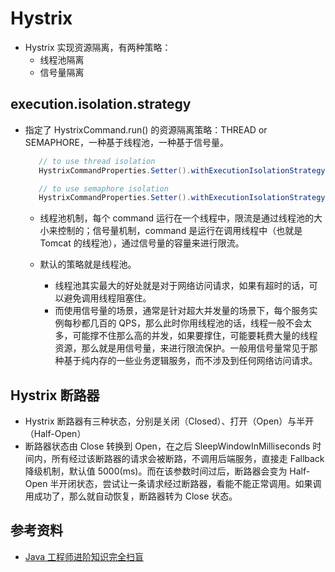 # Hystrix
  - Hystrix 实现资源隔离，有两种策略：
    - 线程池隔离
    - 信号量隔离
  

  ## execution.isolation.strategy
- 指定了 HystrixCommand.run() 的资源隔离策略：THREAD or SEMAPHORE，一种基于线程池，一种基于信号量。
  
     ```java
        // to use thread isolation
        HystrixCommandProperties.Setter().withExecutionIsolationStrategy(ExecutionIsolationStrategy.THREAD)

        // to use semaphore isolation
        HystrixCommandProperties.Setter().withExecutionIsolationStrategy(ExecutionIsolationStrategy.SEMAPHORE)
     ```
    - 线程池机制，每个 command 运行在一个线程中，限流是通过线程池的大小来控制的；信号量机制，command 是运行在调用线程中（也就是 Tomcat 的线程池），通过信号量的容量来进行限流。
  
  - 默认的策略就是线程池。
    - 线程池其实最大的好处就是对于网络访问请求，如果有超时的话，可以避免调用线程阻塞住。
    - 而使用信号量的场景，通常是针对超大并发量的场景下，每个服务实例每秒都几百的 QPS，那么此时你用线程池的话，线程一般不会太多，可能撑不住那么高的并发，如果要撑住，可能要耗费大量的线程资源，那么就是用信号量，来进行限流保护。一般用信号量常见于那种基于纯内存的一些业务逻辑服务，而不涉及到任何网络访问请求。


## Hystrix 断路器
  - Hystrix 断路器有三种状态，分别是关闭（Closed）、打开（Open）与半开（Half-Open）
  - 断路器状态由 Close 转换到 Open，在之后 SleepWindowInMilliseconds 时间内，所有经过该断路器的请求会被断路，不调用后端服务，直接走 Fallback 降级机制，默认值 5000(ms)。而在该参数时间过后，断路器会变为 Half-Open 半开闭状态，尝试让一条请求经过断路器，看能不能正常调用。如果调用成功了，那么就自动恢复，断路器转为 Close 状态。

## 参考资料
   - [Java 工程师进阶知识完全扫盲](https://doocs.github.io/advanced-java/#/docs/high-availability/hystrix-execution-isolation)